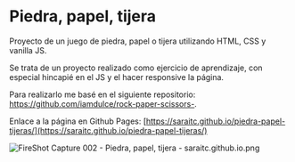 # Piedra, papel, tijera

Proyecto de un juego de piedra, papel o tijera utilizando HTML, CSS y vanilla JS.

Se trata de un proyecto realizado como ejercicio de aprendizaje, con especial hincapié en el JS y el hacer responsive la página.

Para realizarlo me basé en el siguiente repositorio: https://github.com/iamdulce/rock-paper-scissors-.

Enlace a la página en Github Pages: [https://saraitc.github.io/piedra-papel-tijeras/](https://saraitc.github.io/piedra-papel-tijeras/) 

![FireShot Capture 002 - Piedra, papel, tijera - saraitc.github.io.png](https://i.ibb.co/wzyPcJZ/Fire-Shot-Capture-002-Piedra-papel-tijera-saraitc-github-io.png)


